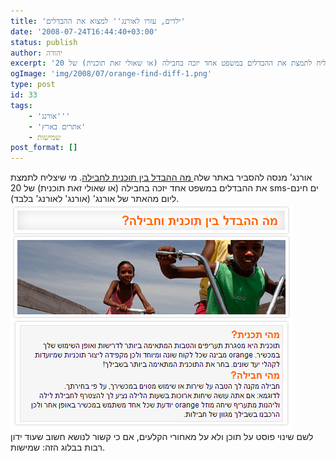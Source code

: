 ```yaml
---
title: 'ילדים, עזרו לאורנג'' למצוא את ההבדלים'
date: '2008-07-24T16:44:40+03:00'
status: publish
author: יהודה
excerpt: 'אורנג'' מנסה להסביר באתר שלה מה ההבדל בין תוכנית לחבילה. מי שיצליח לתמצת את ההבדלים במשפט אחד יזכה בחבילה (או שאולי זאת תוכנית) של 20 sms-ים חינם ליום מהאתר של אורנג'' (אורנג'' לאורנג'' בלבד)'
ogImage: 'img/2008/07/orange-find-diff-1.png'
type: post
id: 33
tags:
    - 'אורנג'''
    - 'אתרים בארץ'
    - שמישות
post_format: []
---
```

אורנג' מנסה להסביר באתר שלה[ מה ההבדל בין תוכנית לחבילה](http://www.orange.co.il/PlansAndRates/1517.html). מי שיצליח לתמצת את ההבדלים במשפט אחד יזכה בחבילה (או שאולי זאת תוכנית) של 20 sms-ים חינם ליום מהאתר של אורנג' (אורנג' לאורנג' בלבד).  
![מה ההבדל בין תוכנית וחבילה?](/img/2008/07/orange-find-diff-1.png)  
לשם שינוי פוסט על תוכן ולא על מאחורי הקלעים, אם כי קשור לנושא חשוב שעוד ידון רבות בבלוג הזה: שמישות.
